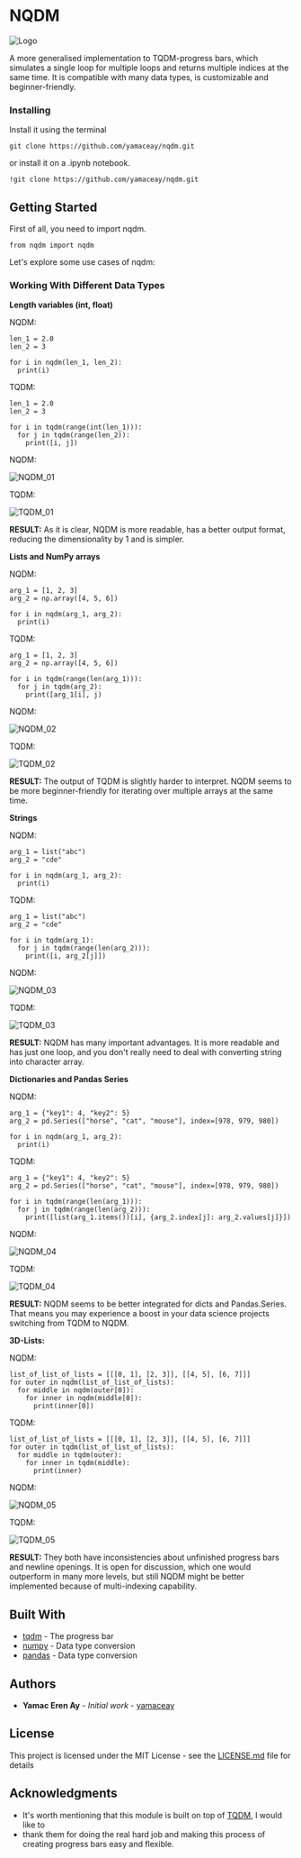 # NQDM

![Logo](https://user-images.githubusercontent.com/46201716/116823016-4d8b3900-ab82-11eb-9661-ea9dc75d93e3.png)

A more generalised implementation to TQDM-progress bars, 
which simulates a single loop for multiple loops and returns 
multiple indices at the same time. It is compatible with many data types, 
is customizable and beginner-friendly.

### Installing

Install it using the terminal
```
git clone https://github.com/yamaceay/nqdm.git
```
or install it on a .ipynb notebook.
```
!git clone https://github.com/yamaceay/nqdm.git
```

## Getting Started

First of all, you need to import nqdm.
```
from nqdm import nqdm
```

Let's explore some use cases of nqdm:

### Working With Different Data Types

**Length variables (int, float)**

NQDM:

```
len_1 = 2.0 
len_2 = 3 

for i in nqdm(len_1, len_2):
  print(i)
```
TQDM:

```
len_1 = 2.0 
len_2 = 3

for i in tqdm(range(int(len_1))):
  for j in tqdm(range(len_2)):
    print([i, j])
```
NQDM:

![NQDM_01](https://user-images.githubusercontent.com/46201716/116820687-87564280-ab76-11eb-9bcb-138aaba6e434.png)

TQDM:

![TQDM_01](https://user-images.githubusercontent.com/46201716/116820698-91784100-ab76-11eb-8a3b-a06c20a3585e.png)


**RESULT:** As it is clear, NQDM is more readable, has a 
better output format, reducing the dimensionality by 1 and is simpler. 


**Lists and NumPy arrays**

NQDM:

```
arg_1 = [1, 2, 3]
arg_2 = np.array([4, 5, 6])

for i in nqdm(arg_1, arg_2):
  print(i)
```

TQDM:

```
arg_1 = [1, 2, 3]
arg_2 = np.array([4, 5, 6])

for i in tqdm(range(len(arg_1))):
  for j in tqdm(arg_2):
    print([arg_1[i], j)
```

NQDM:

![NQDM_02](https://user-images.githubusercontent.com/46201716/116820837-5591ab80-ab77-11eb-9954-f9f9d60d24c9.png)

TQDM:

![TQDM_02](https://user-images.githubusercontent.com/46201716/116820849-68a47b80-ab77-11eb-80a5-27757a1ad5a9.png)



**RESULT:** The output of TQDM is slightly harder to interpret. NQDM seems to be 
more beginner-friendly for iterating over multiple arrays at the same time.

**Strings**

NQDM:

```
arg_1 = list("abc")
arg_2 = "cde"

for i in nqdm(arg_1, arg_2):
  print(i)
```

TQDM:

```
arg_1 = list("abc")
arg_2 = "cde"

for i in tqdm(arg_1):
  for j in tqdm(range(len(arg_2))):
    print([i, arg_2[j]])
```

NQDM:

![NQDM_03](https://user-images.githubusercontent.com/46201716/116821097-c6859300-ab78-11eb-95e9-0a7ec46a4631.png)

TQDM:

![TQDM_03](https://user-images.githubusercontent.com/46201716/116823383-7e6c6d80-ab84-11eb-84c5-1fd65b659ae4.png)


**RESULT:** NQDM has many important advantages. It is more readable 
and has just one loop, and you don't really need to deal with converting string
into character array.

**Dictionaries and Pandas Series**

NQDM:

```
arg_1 = {"key1": 4, "key2": 5}
arg_2 = pd.Series(["horse", "cat", "mouse"], index=[978, 979, 980])

for i in nqdm(arg_1, arg_2):
  print(i)
```

TQDM: 

```
arg_1 = {"key1": 4, "key2": 5}
arg_2 = pd.Series(["horse", "cat", "mouse"], index=[978, 979, 980])

for i in tqdm(range(len(arg_1))):
  for j in tqdm(range(len(arg_2))):
    print([list(arg_1.items())[i], {arg_2.index[j]: arg_2.values[j]}])
```

NQDM:

![NQDM_04](https://user-images.githubusercontent.com/46201716/116821270-7fe46880-ab79-11eb-9727-875093e7d2c1.png)

TQDM:

![TQDM_04](https://user-images.githubusercontent.com/46201716/116823409-a8259480-ab84-11eb-8b0b-d52365dfc0d5.png)



**RESULT:** NQDM seems to be better integrated for dicts and Pandas.Series.
That means you may experience a boost in your data science projects switching from TQDM to NQDM.

**3D-Lists:**

NQDM:

```
list_of_list_of_lists = [[[0, 1], [2, 3]], [[4, 5], [6, 7]]]
for outer in nqdm(list_of_list_of_lists):
  for middle in nqdm(outer[0]):
    for inner in nqdm(middle[0]):
      print(inner[0])
```

TQDM:

```
list_of_list_of_lists = [[[0, 1], [2, 3]], [[4, 5], [6, 7]]]
for outer in tqdm(list_of_list_of_lists):
  for middle in tqdm(outer):
    for inner in tqdm(middle):
      print(inner)
```

NQDM:

![NQDM_05](https://user-images.githubusercontent.com/46201716/116821688-29782980-ab7b-11eb-9ca1-4f9ed816daba.png)

TQDM:

![TQDM_05](https://user-images.githubusercontent.com/46201716/116821692-2da44700-ab7b-11eb-84a4-9782ee9312af.png)


**RESULT:** They both have inconsistencies about unfinished progress bars and
newline openings. It is open for discussion, which one would outperform in many
more levels, but still NQDM might be better implemented because of multi-indexing capability.

## Built With

* [tqdm](https://github.com/tqdm/tqdm) - The progress bar
* [numpy](https://github.com/numpy/numpy) - Data type conversion 
* [pandas](https://pandas.pydata.org/) - Data type conversion

## Authors

* **Yamac Eren Ay** - *Initial work* - [yamaceay](https://github.com/yamaceay)

## License

This project is licensed under the MIT License - see the [LICENSE.md](LICENSE.md) file for details

## Acknowledgments

* It's worth mentioning that this module is built on top of [TQDM](https://tqdm.github.io/),  I would like to
* thank them for doing the real hard job and making this process of creating progress bars easy and flexible. 
